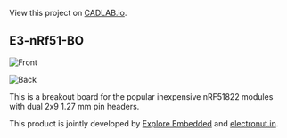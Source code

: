 View this project on [CADLAB.io](https://cadlab.io/node/798). 

## E3-nRf51-BO

![Front](nRF51-E3BO.jpg)

![Back](nRF51-E3BO-back.jpg)

This is a breakout board for the popular inexpensive nRF51822 modules with 
dual 2x9 1.27 mm pin headers.

This product is jointly developed by [Explore Embedded][1] and [electronut.in][2].

[1]: https://www.exploreembedded.com/
[2]: http://electronut.in/
